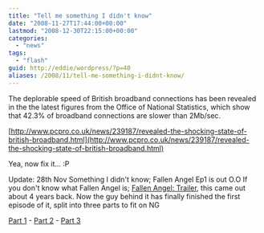 ```yaml
---
title: "Tell me something I didn't know"
date: "2008-11-27T17:44:00+00:00"
lastmod: "2008-12-30T22:15:00+00:00"
categories: 
  - "news"
tags: 
  - "flash"
guid: http://eddie/wordpress/?p=40
aliases: /2008/11/tell-me-something-i-didnt-know/
---
```


The deplorable speed of British broadband connections has been revealed in the the latest figures from the Office of National Statistics, which show that 42.3% of broadband connections are slower than 2Mb/sec.

[http://www.pcpro.co.uk/news/239187/revealed-the-shocking-state-of-british-broadband.html](http://www.pcpro.co.uk/news/239187/revealed-the-shocking-state-of-british-broadband.html)

Yea, now fix it... :P

Update: 28th Nov
Something I didn't know; Fallen Angel Ep1 is out O.O
If you don't know what Fallen Angel is; [Fallen Angel: Trailer](http://www.newgrounds.com/portal/view/192340), this came out about 4 years back.
Now the guy behind it has finally finished the first episode of it, split into three parts to fit on NG

[Part 1](http://www.newgrounds.com/portal/view/466240) - [Part 2](http://www.newgrounds.com/portal/view/466296) - [Part 3](http://www.newgrounds.com/portal/view/466296)
